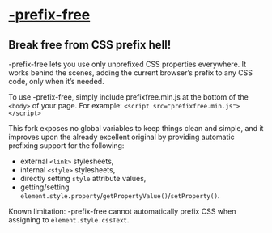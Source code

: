 # [-prefix-free](http://fryn.github.io/prefixfree/)
## Break free from CSS prefix hell!

-prefix-free lets you use only unprefixed CSS properties everywhere. 
It works behind the scenes, adding the current browser’s prefix to any CSS code, only when it’s needed.

To use -prefix-free, simply include prefixfree.min.js at the bottom of the `<body>` of your page. For example:
`<script src="prefixfree.min.js"></script>`

This fork exposes no global variables to keep things clean and simple, and it improves upon the already excellent original by providing automatic prefixing support for the following:
- external `<link>` stylesheets,
- internal `<style>` stylesheets,
- directly setting `style` attribute values,
- getting/setting `element.style.property`/`getPropertyValue()`/`setProperty()`.

Known limitation: -prefix-free cannot automatically prefix CSS when assigning to `element.style.cssText`.
